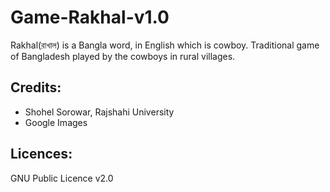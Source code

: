 # Game-Rakhal-v1.0

Rakhal(রাখাল) is a Bangla word, in English which is cowboy. Traditional game of Bangladesh played by the cowboys in rural villages.


## Credits:

* Shohel Sorowar, Rajshahi University
* Google Images

## Licences:

GNU Public Licence v2.0

